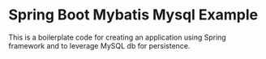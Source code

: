 # Spring Boot Mybatis Mysql Example
This is a boilerplate code for creating an application using Spring framework and to leverage MySQL db for persistence.

